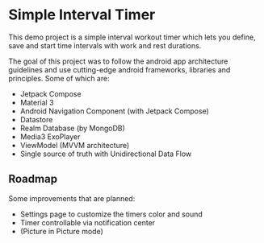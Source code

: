 # Simple Interval Timer

This demo project is a simple interval workout timer which lets you define, save and start time
intervals with work and rest durations.

The goal of this project was to follow the android app architecture guidelines and use cutting-edge
android frameworks, libraries and principles. Some of which are:

- Jetpack Compose
- Material 3
- Android Navigation Component (with Jetpack Compose)
- Datastore
- Realm Database (by MongoDB)
- Media3 ExoPlayer
- ViewModel (MVVM architecture)
- Single source of truth with Unidirectional Data Flow

## Roadmap

Some improvements that are planned:

- Settings page to customize the timers color and sound
- Timer controllable via notification center
- (Picture in Picture mode)
